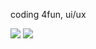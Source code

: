coding 4fun, ui/ux

<img src="https://komarev.com/ghpvc/?username=blookusny" />
<a href="https://discord.com/users/964086735422230538">
  <img src="https://lanyard.cnrad.dev/api/964086735422230538?bg=00000000" />
</a>
